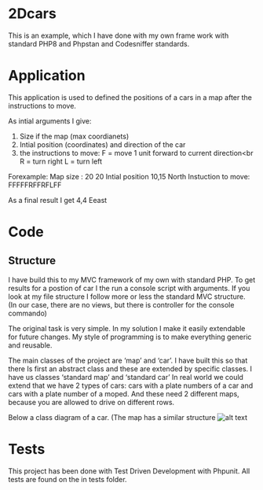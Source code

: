 # 2Dcars

This is an example, which I have done with my own frame work with standard PHP8 and Phpstan and Codesniffer standards.




Application
=======================================================================================

This application is used to defined the positions of a cars in a map after the instructions to move.

As intial arguments I give:

1) Size if the map (max coordianets)
2) Intial position (coordinates) and direction of the car
3) the instructions to move:
   F = move 1 unit forward to current direction<br<br>
   R = turn right L = turn left

Forexample:
Map size :  20 20 Intial position 10,15 North Instuction to move: FFFFFRFFRFLFF

As a final result I get 4,4 Eeast







Code
======================================================================================

Structure
----------
I have build this to my MVC framework of my own with standard PHP. To get results for a postion of car I the run a
console script with arguments. If you look at my file structure I follow more or less the standard MVC structure.
(In our case, there are no views, but there is controller for the console commando)

The original task is very simple. In my solution I make it easily extendable for future changes. My style of programming
is to make everything generic and reusable.

The main classes of the project are ‘map’ and ‘car’. I have built this so that there Is first an abstract class and
these are extended by specific classes. I have us classes ‘standard map’ and ‘standard car’ In real world we could
extend that we have 2 types of cars: cars with a plate numbers of a car and cars with a plate number of a moped. And
these need 2 different maps, because you are allowed to drive on different rows.

Below a class diagram of a car. (The map has a similar structure
![alt text](https://github.com/demotuulia/2Dcars/blob/master/UML.jpeg)



Tests
======================================================================================
This project has been done with Test Driven Development with Phpunit. All tests are found on the in tests folder.
